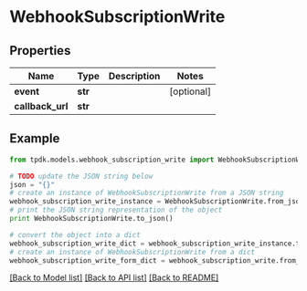 # WebhookSubscriptionWrite



## Properties

Name | Type | Description | Notes
------------ | ------------- | ------------- | -------------
**event** | **str** |  | [optional] 
**callback_url** | **str** |  | 

## Example

```python
from tpdk.models.webhook_subscription_write import WebhookSubscriptionWrite

# TODO update the JSON string below
json = "{}"
# create an instance of WebhookSubscriptionWrite from a JSON string
webhook_subscription_write_instance = WebhookSubscriptionWrite.from_json(json)
# print the JSON string representation of the object
print WebhookSubscriptionWrite.to_json()

# convert the object into a dict
webhook_subscription_write_dict = webhook_subscription_write_instance.to_dict()
# create an instance of WebhookSubscriptionWrite from a dict
webhook_subscription_write_form_dict = webhook_subscription_write.from_dict(webhook_subscription_write_dict)
```
[[Back to Model list]](../README.md#documentation-for-models) [[Back to API list]](../README.md#documentation-for-api-endpoints) [[Back to README]](../README.md)


